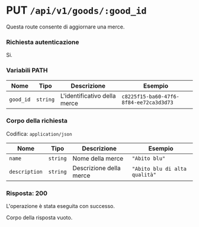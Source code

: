 # PUT `/api/v1/goods/:good_id`

Questa route consente di aggiornare una merce.

### Richiesta autenticazione

Si.

### Variabili PATH

| Nome      | Tipo     | Descrizione                  | Esempio                                |
| --------- | -------- | ---------------------------- | -------------------------------------- |
| `good_id` | `string` | L'identificativo della merce | `c8225f15-ba60-47f6-8f84-ee72ca3d3d73` |

### Corpo della richiesta

Codifica: `application/json`

| Nome          | Tipo     | Descrizione             | Esempio                       |
| ------------- | -------- | ----------------------- | ----------------------------- |
| `name`        | `string` | Nome della merce        | `"Abito blu"`                 |
| `description` | `string` | Descrizione della merce | `"Abito blu di alta qualità"` |

### Risposta: 200

L'operazione è stata eseguita con successo.

Corpo della risposta vuoto.
